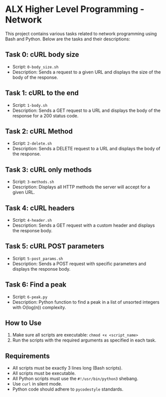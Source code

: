 # ALX Higher Level Programming - Network

This project contains various tasks related to network programming using Bash and Python. Below are the tasks and their descriptions:

## Task 0: cURL body size
- Script: `0-body_size.sh`
- Description: Sends a request to a given URL and displays the size of the body of the response.

## Task 1: cURL to the end
- Script: `1-body.sh`
- Description: Sends a GET request to a URL and displays the body of the response for a 200 status code.

## Task 2: cURL Method
- Script: `2-delete.sh`
- Description: Sends a DELETE request to a URL and displays the body of the response.

## Task 3: cURL only methods
- Script: `3-methods.sh`
- Description: Displays all HTTP methods the server will accept for a given URL.

## Task 4: cURL headers
- Script: `4-header.sh`
- Description: Sends a GET request with a custom header and displays the response body.

## Task 5: cURL POST parameters
- Script: `5-post_params.sh`
- Description: Sends a POST request with specific parameters and displays the response body.

## Task 6: Find a peak
- Script: `6-peak.py`
- Description: Python function to find a peak in a list of unsorted integers with O(log(n)) complexity.

## How to Use
1. Make sure all scripts are executable: `chmod +x <script_name>`
2. Run the scripts with the required arguments as specified in each task.

## Requirements
- All scripts must be exactly 3 lines long (Bash scripts).
- All scripts must be executable.
- All Python scripts must use the `#!/usr/bin/python3` shebang.
- Use `curl` in silent mode.
- Python code should adhere to `pycodestyle` standards.
